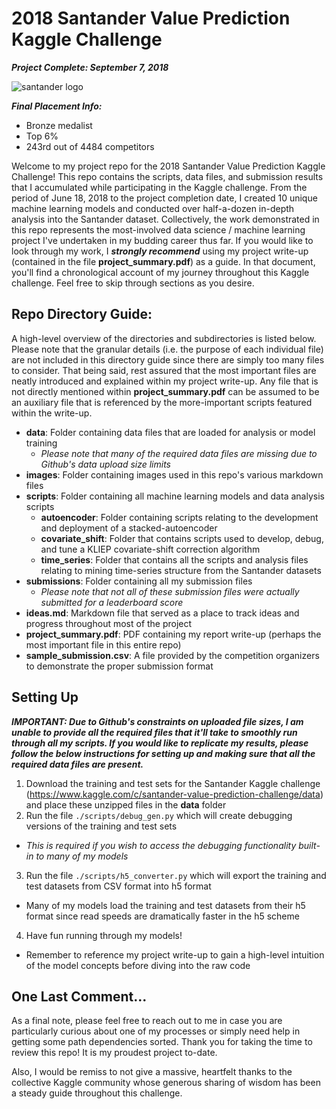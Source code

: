 # 2018 Santander Value Prediction Kaggle Challenge
***Project Complete: September 7, 2018***

![santander logo](https://github.com/gestalt-howard/santander-value-prediction/blob/master/images/santander_logo.jpg)

***Final Placement Info:***
* Bronze medalist
* Top 6%
* 243rd out of 4484 competitors

Welcome to my project repo for the 2018 Santander Value Prediction Kaggle Challenge! This repo contains the scripts, data files, and submission results that I accumulated while participating in the Kaggle challenge. From the period of June 18, 2018 to the project completion date, I created 10 unique machine learning models and conducted over half-a-dozen in-depth analysis into the Santander dataset. Collectively, the work demonstrated in this repo represents the most-involved data science / machine learning project I've undertaken in my budding career thus far. If you would like to look through my work, I ***strongly recommend*** using my project write-up (contained in the file **project_summary.pdf**) as a guide. In that document, you'll find a chronological account of my journey throughout this Kaggle challenge. Feel free to skip through sections as you desire.   

## Repo Directory Guide:
A high-level overview of the directories and subdirectories is listed below. Please note that the granular details (i.e. the purpose of each individual file) are not included in this directory guide since there are simply too many files to consider. That being said, rest assured that the most important files are neatly introduced and explained within my project write-up. Any file that is not directly mentioned within **project_summary.pdf** can be assumed to be an auxiliary file that is referenced by the more-important scripts featured within the write-up.

* **data**: Folder containing data files that are loaded for analysis or model training
  * *Please note that many of the required data files are missing due to Github's data upload size limits*
* **images**: Folder containing images used in this repo's various markdown files
* **scripts**: Folder containing all machine learning models and data analysis scripts
  * **autoencoder**: Folder containing scripts relating to the development and deployment of a stacked-autoencoder
  * **covariate_shift**: Folder that contains scripts used to develop, debug, and tune a KLIEP covariate-shift correction algorithm
  * **time_series**: Folder that contains all the scripts and analysis files relating to mining time-series structure from the Santander datasets
* **submissions**: Folder containing all my submission files
  * *Please note that not all of these submission files were actually submitted for a leaderboard score*
* **ideas.md**: Markdown file that served as a place to track ideas and progress throughout most of the project
* **project_summary.pdf**: PDF containing my report write-up (perhaps the most important file in this entire repo)
* **sample_submission.csv**: A file provided by the competition organizers to demonstrate the proper submission format

## Setting Up
***IMPORTANT: Due to Github's constraints on uploaded file sizes, I am unable to provide all the required files that it'll take to smoothly run through all my scripts. If you would like to replicate my results, please follow the below instructions for setting up and making sure that all the required data files are present.***

1. Download the training and test sets for the Santander Kaggle challenge (https://www.kaggle.com/c/santander-value-prediction-challenge/data) and place these unzipped files in the **data** folder
2. Run the file ```./scripts/debug_gen.py``` which will create debugging versions of the training and test sets
  * *This is required if you wish to access the debugging functionality built-in to many of my models*
3. Run the file ```./scripts/h5_converter.py``` which will export the training and test datasets from CSV format into h5 format
  * Many of my models load the training and test datasets from their h5 format since read speeds are dramatically faster in the h5 scheme
4. Have fun running through my models!
  * Remember to reference my project write-up to gain a high-level intuition of the model concepts before diving into the raw code

## One Last Comment...
As a final note, please feel free to reach out to me in case you are particularly curious about one of my processes or simply need help in getting some path dependencies sorted. Thank you for taking the time to review this repo! It is my proudest project to-date.

Also, I would be remiss to not give a massive, heartfelt thanks to the collective Kaggle community whose generous sharing of wisdom has been a steady guide throughout this challenge.
